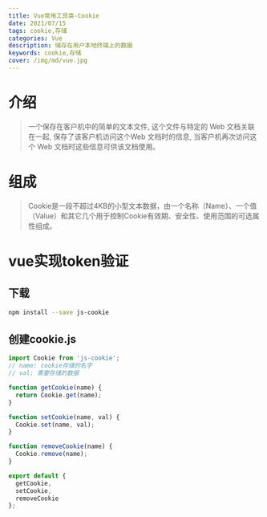 ```yaml
---
title: Vue常用工具类-Cookie
date: 2021/07/15
tags: cookie,存储
categories: Vue
description: 储存在用户本地终端上的数据
keywords: cookie,存储
cover: /img/md/vue.jpg
---
```


# 介绍
>一个保存在客户机中的简单的文本文件, 这个文件与特定的 Web 文档关联在一起, 保存了该客户机访问这个Web 文档时的信息, 当客户机再次访问这个 Web 文档时这些信息可供该文档使用。

# 组成
>Cookie是一段不超过4KB的小型文本数据，由一个名称（Name）、一个值（Value）和其它几个用于控制Cookie有效期、安全性、使用范围的可选属性组成。

# vue实现token验证

## 下载
```bash
npm install --save js-cookie
```

## 创建cookie.js
```javascript
import Cookie from 'js-cookie';
// name: cookie存储的名字
// val: 需要存储的数据

function getCookie(name) {
  return Cookie.get(name);
}

function setCookie(name, val) {
  Cookie.set(name, val);
}

function removeCookie(name) {
  Cookie.remove(name);
}

export default {
  getCookie,
  setCookie,
  removeCookie
};
```

